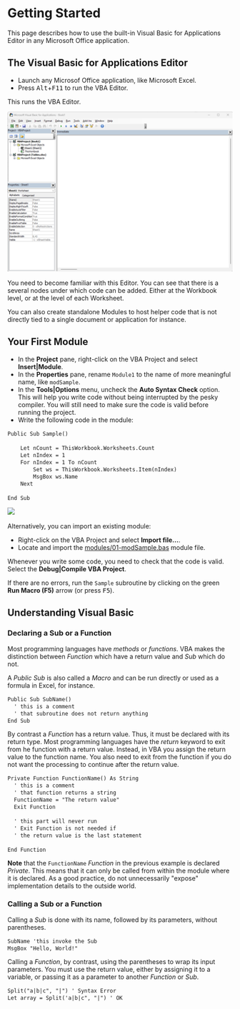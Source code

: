 # Getting Started

This page describes how to use the built-in Visual Basic for Applications Editor in any Microsoft Office application.

## The Visual Basic for Applications Editor

- Launch any Microsof Office application, like Microsoft Excel.
- Press <kbd>Alt</kbd>+<kbd>F11</kbd> to run the VBA Editor.

This runs the VBA Editor.

![](assets/vba_editor.png)

You need to become familiar with this Editor.
You can see that there is a several nodes under which code can be added. Either at the Workbook level, or at the level of each Worksheet.

You can also create standalone Modules to host helper code that is not directly tied to a single document or application for instance.

## Your First Module

- In the **Project** pane, right-click on the VBA Project and select **Insert|Module**.
- In the **Properties** pane, rename `Module1` to the name of more meaningful name, like `modSample`.
- In the **Tools|Options** menu, uncheck the **Auto Syntax Check** option. This will help you write code without being interrupted by the pesky compiler. You will still need to make sure the code is valid before running the project.
- Write the following code in the module:

```basic
Public Sub Sample()

    Let nCount = ThisWorkbook.Worksheets.Count
    Let nIndex = 1
    For nIndex = 1 To nCount
        Set ws = ThisWorkbook.Worksheets.Item(nIndex)
        MsgBox ws.Name
    Next

End Sub
```

![](assets/modSample.png)

Alternatively, you can import an existing module:

- Right-click on the VBA Project and select **Import file…**.
- Locate and import the [modules/01-modSample.bas](modules/01-modSample.bas) module file.

Whenever you write some code, you need to check that the code is valid. Select the **Debug|Compile VBA Project**.

If there are no errors, run the `Sample` subroutine by clicking on the green **Run Macro (F5)** arrow (or press <kbd>F5</kbd>).

## Understanding Visual Basic

### Declaring a Sub or a Function

Most programming languages have _methods_ or _functions_.
VBA makes the distinction between _Function_ which have a return value
and _Sub_ which do not.

A _Public Sub_ is also called a _Macro_ and can be run directly or
used as a formula in Excel, for instance.

```bas
Public Sub SubName()
  ' this is a comment
  ' that subroutine does not return anything
End Sub
```

By contrast a _Function_ has a return value. Thus, it must
be declared with its return type. Most programming languages
have the _return_ keyword to exit from he function with a return value.
Instead, in VBA you assign the return value to the function name.
You also need to exit from the function if you do not want the processing
to continue after the return value.

```bas
Private Function FunctionName() As String
  ' this is a comment
  ' that function returns a string
  FunctionName = "The return value"
  Exit Function

  ' this part will never run
  ' Exit Function is not needed if
  ' the return value is the last statement

End Function
```

**Note** that the `FunctionName` _Function_ in the previous example
is declared _Private_. This means that it can only be called from
within the module where it is declared. As a good practice, do not
unnecessarily "expose" implementation details to the outside world.

### Calling a Sub or a Function

Calling a _Sub_ is done with its name, followed by its parameters,
without parentheses.

```bas
SubName 'this invoke the Sub
MsgBox "Hello, World!"
```

Calling a _Function_, by contrast, using the parentheses to wrap
its input parameters. You must use the return value, either by
assigning it to a variable, or passing it as a parameter to another
_Function_ or _Sub_.

```
Split("a|b|c", "|") ' Syntax Error
Let array = Split('a|b|c", "|") ' OK
```